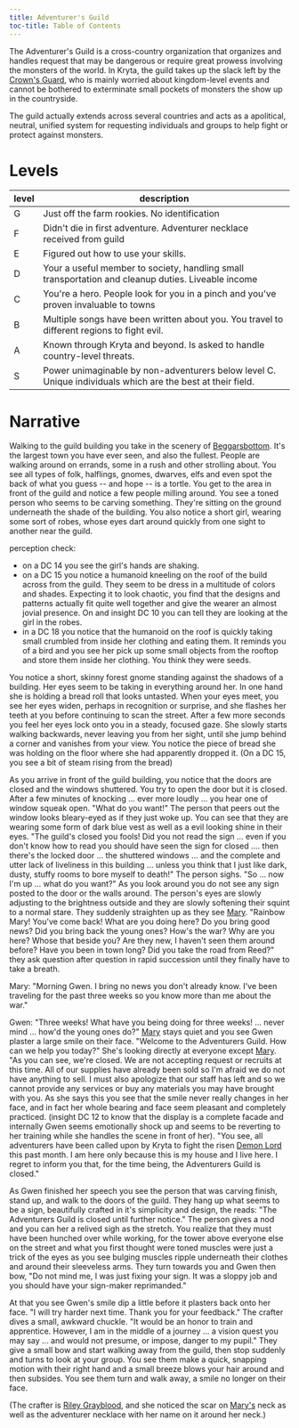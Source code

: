 ```yaml
---
title: Adventurer's Guild
toc-title: Table of Contents
---
```


The Adventurer's Guild is a cross-country organization that organizes and handles request that may be dangerous or require great prowess involving the monsters of the world. In Kryta, the guild takes up the slack left by the [Crown's Guard](../setting-world/kryta.md), who is mainly worried about kingdom-level events and cannot be bothered to exterminate small pockets of monsters the show up in the countryside.

The guild actually extends across several countries and acts as a apolitical, neutral, unified system for requesting individuals and groups to help fight or protect against monsters.


# Levels

  | level | description                                                                                                |
  |-------|------------------------------------------------------------------------------------------------------------|
  | G     | Just off the farm rookies. No identification                                                               |
  | F     | Didn't die in first adventure. Adventurer necklace received from guild                                     |
  | E     | Figured out how to use your skills.                                                                        |
  | D     | Your a useful member to society, handling small transportation and cleanup duties. Liveable income         |
  | C     | You're a hero. People look for you in a pinch and you've proven invaluable to towns                        |
  | B     | Multiple songs have been written about you. You travel to different regions to fight evil.                 |
  | A     | Known through Kryta and beyond. Is asked to handle country-level threats.                                  |
  | S     | Power unimaginable by non-adventurers below level C. Unique individuals which are the best at their field. |

# Narrative

Walking to the guild building you take in the scenery of [Beggarsbottom](../places/beggarsbottom/story.md). It's the largest town you have ever seen, and also the fullest. People are walking around on errands, some in a rush and other strolling about. You see all types of folk, halflings, gnomes, dwarves, elfs and even spot the back of what you guess -- and hope -- is a tortle. You get to the area in front of the guild and notice a few people milling around. You see a toned person who seems to be carving something. They're sitting on the ground underneath the shade of the building. You also notice a short girl, wearing some sort of robes, whose eyes dart around quickly from one sight to another near the guild. 

perception check:
- on a DC 14 you see the girl's hands are shaking. 
- on a DC 15 you notice a humanoid kneeling on the roof of the build across from the guild. They seem to be dress in a multitude of colors and shades. Expecting it to look chaotic, you find that the designs and patterns actually fit quite well together and give the wearer an almost jovial presence. On and insight DC 10 you can tell they are looking at the girl in the robes. 
- in a DC 18 you notice that the humanoid on the roof is quickly taking small crumbled from inside her clothing and eating them. It reminds you of a bird and you see her pick up some small objects from the rooftop and store them inside her clothing. You think they were seeds.

You notice a short, skinny forest gnome standing against the shadows of a building. Her eyes seem to be taking in everything around her. In one hand she is holding a bread roll that looks untasted. When your eyes meet, you see her eyes widen, perhaps in recognition or surprise, and she flashes her teeth at you before continuing to scan the street. After a few more seconds you feel her eyes lock onto you in a steady, focused gaze. She slowly starts walking backwards, never leaving you from her sight, until she jump behind a corner and vanishes from your view. You notice the piece of bread she was holding on the floor where she had apparently dropped it. (On a DC 15, you see a bit of steam rising from the bread)

As you arrive in front of the guild building, you notice that the doors are closed and the windows shuttered. You try to open the door but it is closed. After a few minutes of knocking ... ever more loudly ... you hear one of window squeak open. "What do you want!" The person that peers out the window looks bleary-eyed as if they just woke up. You can see that they are wearing some form of dark blue vest as well as a evil looking shine in their eyes. "The guild's closed you fools! Did you not read the sign ... even if you don't know how to read you should have seen the sign for closed .... then there's the locked door ... the shuttered windows ... and the complete and utter lack of liveliness in this building ... unless you think that I just like dark, dusty, stuffy rooms to bore myself to death!" The person sighs. "So ... now I'm up ... what do you want?" As you look around you do not see any sign posted to the door or the walls around. The person's eyes are slowly adjusting to the brightness outside and they are slowly softening their squint to a normal stare. They suddenly straighten up as they see [Mary](../characters/mary-tanner.md). "Rainbow Mary! You've come back! What are you doing here? Do you bring good news? Did you bring back the young ones? How's the war? Why are you here? Whose that beside you? Are they new, I haven't seen them around before? Have you been in town long? Did you take the road from Reed?" they ask question after question in rapid succession until they finally have to take a breath.

Mary: "Morning Gwen. I bring no news you don't already know. I've been traveling for the past three weeks so you know more than me about the war."

Gwen: "Three weeks! What have you being doing for three weeks! ... never mind ... how'd the young ones do?" [Mary](../characters/mary-tanner.md) stays quiet and you see Gwen plaster a large smile on their face. "Welcome to the Adventurers Guild. How can we help you today?" She's looking directly at everyone except [Mary](../characters/mary-tanner.md). "As you can see, we're closed. We are not accepting request or recruits at this time. All of our supplies have already been sold so I'm afraid we do not have anything to sell. I must also apologize that our staff has left and so we cannot provide any services or buy any materials you may have brought with you. As she says this you see that the smile never really changes in her face, and in fact her whole bearing and face seem pleasant and completely practiced. (insight DC 12 to know that the display is a complete facade and internally Gwen seems emotionally shock up and seems to be reverting to her training while she handles the scene in front of her). "You see, all adventurers have been called upon by Kryta to fight the risen [Demon Lord](../setting-world/demon-lord.md) this past month. I am here only because this is my house and I live here. I regret to inform you that, for the time being, the Adventurers Guild is closed." 

As Gwen finished her speech you see the person that was carving finish, stand up, and walk to the doors of the guild. They hang up what seems to be a sign, beautifully crafted in it's simplicity and design, the reads: "The Adventurers Guild is closed until further notice." The person gives a nod and you can her a relived sigh as the stretch. You realize that they must have been hunched over while working, for the tower above everyone else on the street and what you first thought were toned muscles were just a trick of the eyes as you see bulging muscles ripple underneath their clothes and around their sleeveless arms. They turn towards you and Gwen then bow, "Do not mind me, I was just fixing your sign. It was a sloppy job and you should have your sign-maker reprimanded."

At that you see Gwen's smile dip a little before it plasters back onto her face. "I will try harder next time. Thank you for your feedback." The crafter dives a small, awkward chuckle. "It would be an honor to train and apprentice. However, I am in the middle of a journey ... a vision quest you may say ... and would not presume, or impose, danger to my pupil." They give a small bow and start walking away from the guild, then stop suddenly and turns to look at your group. You see them make a quick, snapping motion with their right hand and a small breeze blows your hair around and then subsides. You see them turn and walk away, a smile no longer on their face.

(The crafter is [Riley Grayblood](../characters/riley-grayblood.md), and she noticed the scar on [Mary's](../characters/mary-tanner.md) neck as well as the adventurer necklace with her name on it around her neck.)
